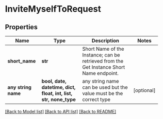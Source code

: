 # InviteMyselfToRequest


## Properties
Name | Type | Description | Notes
------------ | ------------- | ------------- | -------------
**short_name** | **str** | Short Name of the Instance; can be retrieved from the Get Instance Short Name endpoint. | 
**any string name** | **bool, date, datetime, dict, float, int, list, str, none_type** | any string name can be used but the value must be the correct type | [optional]

[[Back to Model list]](../README.md#documentation-for-models) [[Back to API list]](../README.md#documentation-for-api-endpoints) [[Back to README]](../README.md)


